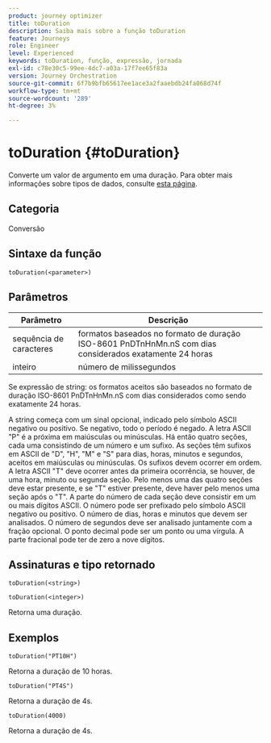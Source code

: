 ```yaml
---
product: journey optimizer
title: toDuration
description: Saiba mais sobre a função toDuration
feature: Journeys
role: Engineer
level: Experienced
keywords: toDuration, função, expressão, jornada
exl-id: c78e30c5-99ee-4dc7-a03a-17f7ee65f83a
version: Journey Orchestration
source-git-commit: 6f7b9bfb65617ee1ace3a2faaebdb24fa068d74f
workflow-type: tm+mt
source-wordcount: '289'
ht-degree: 3%

---
```


# toDuration {#toDuration}

Converte um valor de argumento em uma duração. Para obter mais informações sobre tipos de dados, consulte [esta página](../expression/data-types.md).

## Categoria

Conversão

## Sintaxe da função

`toDuration(<parameter>)`

## Parâmetros

| Parâmetro | Descrição |
|--- |--- |
| sequência de caracteres | formatos baseados no formato de duração ISO-8601 PnDTnHnMn.nS com dias considerados exatamente 24 horas |
| inteiro | número de milissegundos |

Se expressão de string: os formatos aceitos são baseados no formato de duração ISO-8601 PnDTnHnMn.nS com dias considerados como sendo exatamente 24 horas.

A string começa com um sinal opcional, indicado pelo símbolo ASCII negativo ou positivo. Se negativo, todo o período é negado. A letra ASCII &quot;P&quot; é a próxima em maiúsculas ou minúsculas. Há então quatro seções, cada uma consistindo de um número e um sufixo. As seções têm sufixos em ASCII de &quot;D&quot;, &quot;H&quot;, &quot;M&quot; e &quot;S&quot; para dias, horas, minutos e segundos, aceitos em maiúsculas ou minúsculas. Os sufixos devem ocorrer em ordem. A letra ASCII &quot;T&quot; deve ocorrer antes da primeira ocorrência, se houver, de uma hora, minuto ou segunda seção. Pelo menos uma das quatro seções deve estar presente, e se &quot;T&quot; estiver presente, deve haver pelo menos uma seção após o &quot;T&quot;. A parte do número de cada seção deve consistir em um ou mais dígitos ASCII. O número pode ser prefixado pelo símbolo ASCII negativo ou positivo. O número de dias, horas e minutos que devem ser analisados. O número de segundos deve ser analisado juntamente com a fração opcional. O ponto decimal pode ser um ponto ou uma vírgula. A parte fracional pode ter de zero a nove dígitos.

## Assinaturas e tipo retornado

`toDuration(<string>)`

`toDuration(<integer>)`

Retorna uma duração.

## Exemplos

`toDuration("PT10H")`

Retorna a duração de 10 horas.

`toDuration("PT4S")`

Retorna a duração de 4s.

`toDuration(4000)`

Retorna a duração de 4s.
